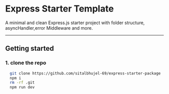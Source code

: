 # Express Starter Template

A minimal and clean Express.js starter project with folder structure, asyncHandler,error Middleware and more.

---

## Getting started
### 1. clone the repo
```bash
  git clone https://github.com/sitalbhujel-69/express-starter-package .
  npm i
  rm -rf .git
  npm run dev
  ```